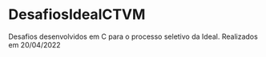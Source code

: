 # DesafiosIdealCTVM
Desafios desenvolvidos em C para o processo seletivo da Ideal. Realizados em 20/04/2022
